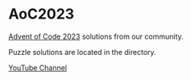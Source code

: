 # AoC2023
[Advent of Code 2023](https://adventofcode.com/) solutions from our community.

Puzzle solutions are located in the directory.

[YouTube Channel](https://www.youtube.com/c/KonturTech)
